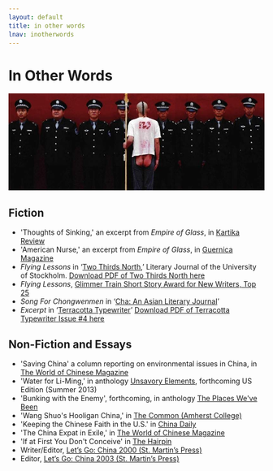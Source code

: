 ```yaml
---
layout: default
title: in other words
lnav: inotherwords
---
```


# In Other Words

![Song For Chongwenmen](/images/cbutt.jpg)

## Fiction

* 'Thoughts of Sinking,' an excerpt from _Empire of Glass_, in [Kartika Review](http://kartikareview.com/?portfolio=issue-15-spring-2013)
* 'American Nurse,' an excerpt from _Empire of Glass_, in [Guernica Magazine]( http://www.guernicamag.com/fiction/american-nurse)
* _Flying Lessons_ in ‘[Two Thirds North]( http://www.twothirdsnorth.com/two-thirds-north-2012/),’ Literary Journal of the University of Stockholm. [Download PDF of Two Thirds North here]( http://www.twothirdsnorth.com/wp-content/uploads/2012/05/Two-Thirds-North-20123.pdf)
* _Flying Lessons_, [Glimmer Train Short Story Award for New Writers, Top 25]( http://www.glimmertrainpress.com/writer/html/finalists.asp?id=65)
* _Song For Chongwenmen_ in ‘[Cha: An Asian Literary Journal]( http://www.asiancha.com/content/view/854/295/)’
* _Excerpt_ in ‘[Terracotta Typewriter]( http://www.tctype.com/happy-new-issue/)’ [Download PDF of Terracotta Typewriter Issue #4 here]( http://www.tctype.com/wp-content/uploads/2010/02/Winter10.pdf)

## Non-Fiction and Essays

* 'Saving China' a column reporting on environmental issues in China, in [The World of Chinese Magazine](http://www.theworldofchinese.com/store/2013-issues/the-world-of-chinese-2013-issue-1-wine/)
* 'Water for Li-Ming,' in anthology [Unsavory Elements](http://www.earnshawbooks.com/content/unsavory-elements), forthcoming US Edition (Summer 2013)
* 'Bunking with the Enemy', forthcoming, in anthology [The Places We've Been](http://theplaces35.com/books-are-for-lovers/fiction-and-nonfiction/)
* 'Wang Shuo's Hooligan China,' in [The Common (Amherst College)](http://www.thecommononline.org/node/1380)
* 'Keeping the Chinese Faith in the U.S.' in [China Daily](http://usa.chinadaily.com.cn/epaper/2013-04/24/content_16444036.htm)
* 'The China Expat in Exile,' in [The World of Chinese Magazine](http://www.theworldofchinese.com/2012/09/the-china-expat-in-exile-a-response-to-the-mark-kitto-debate/)
* 'If at First You Don't Conceive' in [The Hairpin](http://thehairpin.com/2012/09/if-at-first-you-dont-conceive-try-try-again-and-dont-bd-until-your-cm-is-ew)
* Writer/Editor, [Let’s Go: China 2000 (St. Martin’s Press)]( http://www.goodreads.com/book/show/337060.Let_s_Go_China)
* Editor, [Let’s Go: China 2003 (St. Martin’s Press)]( http://www.goodreads.com/book/show/337027.Let_s_Go_2003)

